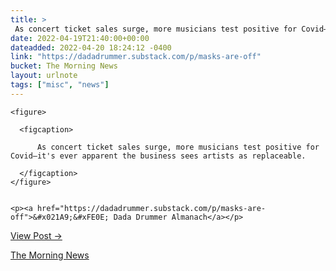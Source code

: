 ```yaml
---
title: > 
 As concert ticket sales surge, more musicians test positive for Covid—it's ever apparent the business sees artists as replaceable.
date: 2022-04-19T21:40:00+00:00
dateadded: 2022-04-20 18:24:12 -0400
link: "https://dadadrummer.substack.com/p/masks-are-off"
bucket: The Morning News
layout: urlnote
tags: ["misc", "news"]
--- 
```




  
    
  

  
    <figure>
      
      <figcaption>
        
          As concert ticket sales surge, more musicians test positive for Covid—it's ever apparent the business sees artists as replaceable.
        
      </figcaption>
    </figure>

    
    <p><a href="https://dadadrummer.substack.com/p/masks-are-off">&#x021A9;&#xFE0E; Dada Drummer Almanach</a></p>
    
  
  <p><a href="https://themorningnews.org/p/concert-ticket-sales-are-surging-along-with-covid">View Post &rarr;</a></p>



 <!-- end excerpt --> 
<div class='bucket'><a class='internal-link' href='/buckets/the-morning-news'>The Morning News</a></div> 
